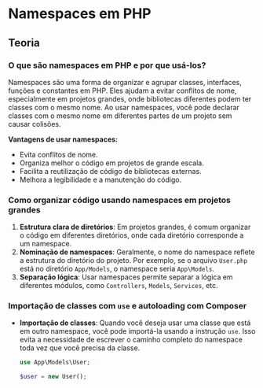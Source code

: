# Namespaces em PHP

## Teoria

### O que são namespaces em PHP e por que usá-los?

Namespaces são uma forma de organizar e agrupar classes, interfaces, funções e constantes em PHP. Eles ajudam a evitar conflitos de nome, especialmente em projetos grandes, onde bibliotecas diferentes podem ter classes com o mesmo nome. Ao usar namespaces, você pode declarar classes com o mesmo nome em diferentes partes de um projeto sem causar colisões.

**Vantagens de usar namespaces:**
- Evita conflitos de nome.
- Organiza melhor o código em projetos de grande escala.
- Facilita a reutilização de código de bibliotecas externas.
- Melhora a legibilidade e a manutenção do código.

### Como organizar código usando namespaces em projetos grandes

1. **Estrutura clara de diretórios**: Em projetos grandes, é comum organizar o código em diferentes diretórios, onde cada diretório corresponde a um namespace.
2. **Nominação de namespaces**: Geralmente, o nome do namespace reflete a estrutura do diretório do projeto. Por exemplo, se o arquivo `User.php` está no diretório `App/Models`, o namespace seria `App\Models`.
3. **Separação lógica**: Usar namespaces permite separar a lógica em diferentes módulos, como `Controllers`, `Models`, `Services`, etc.

### Importação de classes com `use` e autoloading com Composer

- **Importação de classes**: Quando você deseja usar uma classe que está em outro namespace, você pode importá-la usando a instrução `use`. Isso evita a necessidade de escrever o caminho completo do namespace toda vez que você precisa da classe.
  
  ```php
  use App\Models\User;

  $user = new User();
